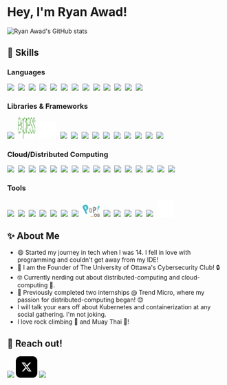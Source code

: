 <!--<a href="#">
<img align="right" src="https://github-readme-stats.vercel.app/api?username=ryan-awad&show_icons=true&hide_border=true&theme=dracula">
</a>-->


# Hey, I'm Ryan Awad!

![Ryan Awad's GitHub stats](https://github-readme-stats.vercel.app/api?username=ryan-awad&count_private=true&show_icons=true&show=prs_merged&rank_icon=percentile&theme=synthwave)

## 🚀 Skills

### Languages

<div>
  <img src="https://cdn.jsdelivr.net/gh/devicons/devicon@latest/icons/go/go-original-wordmark.svg" style="width: 40px; padding-right: 5px;" />
  <img src="https://cdn.jsdelivr.net/gh/devicons/devicon@latest/icons/python/python-original.svg" style="width: 40px; padding-right: 5px;" />     
  <img src="https://cdn.jsdelivr.net/gh/devicons/devicon@latest/icons/javascript/javascript-original.svg" style="width: 40px; padding-right: 5px;" />   
  <img src="https://cdn.jsdelivr.net/gh/devicons/devicon@latest/icons/typescript/typescript-original.svg" style="width: 40px; padding-right: 5px;" />
  <img src="https://cdn.jsdelivr.net/gh/devicons/devicon@latest/icons/java/java-original.svg" style="width: 40px; padding-right: 5px;" />
  <img src="https://cdn.jsdelivr.net/gh/devicons/devicon@latest/icons/c/c-original.svg" style="width: 40px; padding-right: 5px;" />
  <img src="https://cdn.jsdelivr.net/gh/devicons/devicon@latest/icons/cplusplus/cplusplus-original.svg" style="width: 40px; padding-right: 5px;" />
  <img src="https://cdn.jsdelivr.net/gh/devicons/devicon@latest/icons/csharp/csharp-original.svg" style="width: 40px; padding-right: 5px;" />
  <img src="https://bashlogo.com/img/symbol/png/monochrome_light.png" style="width: 40px; padding-right: 5px;" />
  <img src="https://cdn.jsdelivr.net/gh/devicons/devicon@latest/icons/html5/html5-original.svg" style="width: 40px; padding-right: 5px;" />
  <img src="https://cdn.jsdelivr.net/gh/devicons/devicon@latest/icons/css3/css3-original.svg" style="width: 40px; padding-right: 5px;" />
  <img src="https://cdn.jsdelivr.net/gh/devicons/devicon@latest/icons/arduino/arduino-original-wordmark.svg" style="width: 40px; padding-right: 5px;" />
  <img src="https://cdn.jsdelivr.net/gh/devicons/devicon@latest/icons/php/php-original.svg" style="width: 40px; padding-right: 5px;" />
</div>

### Libraries & Frameworks

<div>
  <img src="https://cdn.jsdelivr.net/gh/devicons/devicon@latest/icons/nodejs/nodejs-plain-wordmark.svg" style="width: 40px; padding-right: 5px;" />
  <img src="./images/express_logo.svg" style="width: 40px; padding-right: 5px; height: 50px;" />
  <img src="./images/flask-original.svg" style="width: 40px; padding-right: 5px;" />
  <img src="https://cdn.jsdelivr.net/gh/devicons/devicon@latest/icons/react/react-original.svg" style="width: 40px; padding-right: 5px;" />
  <img src="https://cdn.jsdelivr.net/gh/devicons/devicon@latest/icons/nextjs/nextjs-original.svg" style="width: 40px; padding-right: 5px;" />
  <img src="https://cdn.jsdelivr.net/gh/devicons/devicon@latest/icons/mysql/mysql-original-wordmark.svg" style="width: 40px; padding-right: 5px;" />
  <img src="https://cdn.jsdelivr.net/gh/devicons/devicon@latest/icons/postgresql/postgresql-original.svg" style="width: 40px; padding-right: 5px;" />
  <img src="https://cdn.jsdelivr.net/gh/devicons/devicon@latest/icons/redis/redis-plain-wordmark.svg" style="width: 40px; padding-right: 5px;" />
  <img src="https://cdn.jsdelivr.net/gh/devicons/devicon@latest/icons/nginx/nginx-original.svg" style="width: 40px; padding-right: 5px;" />
  <img src="https://cdn.jsdelivr.net/gh/devicons/devicon@latest/icons/apache/apache-original.svg" style="width: 40px; padding-right: 5px;" />
  <img src="https://cdn.jsdelivr.net/gh/devicons/devicon@latest/icons/vuejs/vuejs-original.svg" style="width: 40px; padding-right: 5px;" />
  <img src="https://cdn.jsdelivr.net/gh/devicons/devicon@latest/icons/tensorflow/tensorflow-original.svg" style="width: 40px; padding-right: 5px;" />
  <img src="https://cdn.jsdelivr.net/gh/devicons/devicon@latest/icons/scikitlearn/scikitlearn-original.svg" style="width: 40px; padding-right: 5px;" />
</div>

### Cloud/Distributed Computing

<div>
  <img src="https://cdn.jsdelivr.net/gh/devicons/devicon@latest/icons/kubernetes/kubernetes-original.svg" style="width: 40px; padding-right: 5px;" />
  <img src="https://falco.org/img/brand/falco-icon-color.svg" style="width: 40px; padding-right: 5px;" />
  <img src="https://cdn.jsdelivr.net/gh/devicons/devicon@latest/icons/amazonwebservices/amazonwebservices-original-wordmark.svg" style="width: 40px; padding-right: 5px;" />
  <img src="https://cdn.jsdelivr.net/gh/devicons/devicon@latest/icons/terraform/terraform-original.svg" style="width: 40px; padding-right: 5px;" />
  <img src="https://icon.icepanel.io/AWS/svg/Compute/EC2.svg" style="width: 40px; padding-right: 5px;" />
  <img src="https://icon.icepanel.io/AWS/svg/Compute/Lambda.svg" style="width: 40px; padding-right: 5px;" />
  <img src="https://icon.icepanel.io/AWS/svg/Containers/Elastic-Kubernetes-Service.svg" style="width: 40px; padding-right: 5px;" />
  <img src="https://icon.icepanel.io/AWS/svg/Containers/Elastic-Container-Service.svg" style="width: 40px; padding-right: 5px;" />
  <img src="https://icon.icepanel.io/AWS/svg/Database/RDS.svg" style="width: 40px; padding-right: 5px;" />
  <img src="https://icon.icepanel.io/AWS/svg/Database/DynamoDB.svg" style="width: 40px; padding-right: 5px;" />
  <img src="https://icon.icepanel.io/AWS/svg/Networking-Content-Delivery/Virtual-Private-Cloud.svg" style="width: 40px; padding-right: 5px;" />
  <img src="https://icon.icepanel.io/AWS/svg/Analytics/Kinesis.svg" style="width: 40px; padding-right: 5px;" />
  <img src="https://icon.icepanel.io/AWS/svg/Storage/Simple-Storage-Service.svg" style="width: 40px; padding-right: 5px;" />
  <img src="https://icon.icepanel.io/AWS/svg/App-Integration/Simple-Queue-Service.svg" style="width: 40px; padding-right: 5px;" />
  <img src="https://cdn.jsdelivr.net/gh/devicons/devicon@latest/icons/cloudflare/cloudflare-original.svg" style="width: 40px; padding-right: 5px;" />
  <img src="https://cdn.jsdelivr.net/gh/devicons/devicon@latest/icons/firebase/firebase-original.svg" style="width: 40px; padding-right: 5px;" />
</div>

### Tools

<div>
  <img src="https://cdn.jsdelivr.net/gh/devicons/devicon@latest/icons/docker/docker-plain-wordmark.svg" style="width: 40px; padding-right: 5px;" />
  <img src="https://cdn.jsdelivr.net/gh/devicons/devicon@latest/icons/githubactions/githubactions-original.svg" style="width: 40px; padding-right: 5px;" />
  <img src="https://cdn.jsdelivr.net/gh/devicons/devicon@latest/icons/jenkins/jenkins-original.svg" style="width: 40px; padding-right: 5px;" />
  <img src="https://cdn.jsdelivr.net/gh/devicons/devicon@latest/icons/git/git-original.svg" style="width: 40px; padding-right: 5px;" />
  <img src="https://cdn.jsdelivr.net/gh/devicons/devicon@latest/icons/linux/linux-original.svg" style="width: 40px; padding-right: 5px;" />
  <img src="https://www.vectorlogo.zone/logos/ubuntu/ubuntu-icon.svg" style="width: 40px; padding-right: 5px;" />
  <img src="https://cdn.jsdelivr.net/gh/devicons/devicon@latest/icons/debian/debian-original.svg" style="width: 40px; padding-right: 5px;" />
  <img src="./images/Pop_OS-Logo-nobg.svg" style="width: 40px; padding-right: 5px;" />
  <img src="https://cdn.jsdelivr.net/gh/devicons/devicon@latest/icons/raspberrypi/raspberrypi-original.svg" style="width: 40px; padding-right: 5px;" />
  <img src="https://cdn.jsdelivr.net/gh/devicons/devicon@latest/icons/vscode/vscode-original.svg" style="width: 40px; padding-right: 5px;" />
  <img src="https://cdn.jsdelivr.net/gh/devicons/devicon@latest/icons/ohmyzsh/ohmyzsh-original.svg" style="width: 40px; padding-right: 5px;" />
  <img src="https://cdn.jsdelivr.net/gh/devicons/devicon@latest/icons/k3s/k3s-original.svg" style="width: 40px; padding-right: 5px;" />
  <img src="https://cdn.jsdelivr.net/gh/devicons/devicon@latest/icons/jupyter/jupyter-original.svg" style="width: 40px; padding-right: 5px;" />
  <img src="./images/latex-original.svg" style="width: 40px; padding-right: 5px;" />
</div>

## ✨ About Me

- 😄 Started my journey in tech when I was 14. I fell in love with programming and couldn't get away from my IDE!
- 🤝 I am the Founder of The University of Ottawa's Cybersecurity Club! 🔒
- 🤓 Currently nerding out about distributed-computing and cloud-computing 🚀. 
- 🌱 Previously completed two internships @ Trend Micro, where my passion for distributed-computing began! 😊
- I will talk your ears off about Kubernetes and containerization at any social gathering. I'm not joking.
- I love rock climbing 🧗 and Muay Thai 👊!

## 🔗 Reach out!

<a href="https://linkedin.com/in/ryanawad" target="_blank"><img src="https://cdn.jsdelivr.net/gh/devicons/devicon@latest/icons/linkedin/linkedin-original.svg" width="50px" /></a>
<a href="https://x.com/ryanawad1337" target="_blank"><img src="./images/x-social-media-logo-icon.svg" width="50px" /></a>
<a href="https://www.kaggle.com/ryanawad" target="_blank"><img src="https://cdn.jsdelivr.net/gh/devicons/devicon@latest/icons/kaggle/kaggle-original.svg" width="50px" /></a>


<!--
[![](https://img.shields.io/badge/-LinkedIn-0E76A8?style=flat-square&logo=LinkedIn&logoColor=fff)](https://www.linkedin.com/in/ryanawad/)
[![](https://img.shields.io/badge/-Kaggle-20beff?style=flat-square&logo=Kaggle&logoColor=fff)](https://www.kaggle.com/ryanawad)
[![](https://img.shields.io/badge/-Devpost-003e54?style=flat-square&logo=Devpost&logoColor=fff)](https://devpost.com/ryan-awad)
[![](https://img.shields.io/badge/-DM::OJ-ffde05?style=flat-square)](https://dmoj.ca/user/RyanAwad)
[![](https://img.shields.io/badge/-Codeforces-1F8ACB?logo=codeforces&logoColor=white)](https://codeforces.com/profile/RyanAwad)
-->
